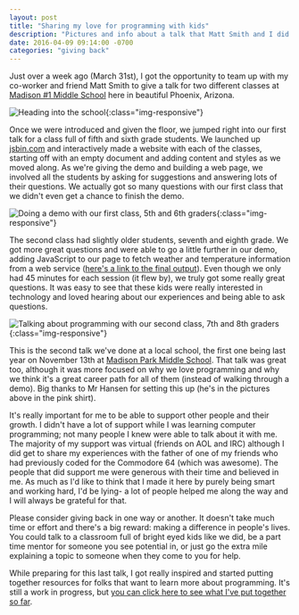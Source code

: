 ```yaml
---
layout: post
title: "Sharing my love for programming with kids"
description: "Pictures and info about a talk that Matt Smith and I did. We talked about programming with two classes at Madison #1 Middle School in Phoenix, AZ."
date: 2016-04-09 09:14:00 -0700
categories: "giving back"
---
```


Just over a week ago (March 31st), I got the opportunity to team up with my co-worker and friend Matt Smith to give a talk for two different classes at [Madison #1 Middle School](https://madisonaz.org/no1-middle-school/home/) here in beautiful Phoenix, Arizona.

![Heading into the school](https://blog.clifton.io/wp-content/uploads/2016/04/out-front-selfie.jpg){:class="img-responsive"}

Once we were introduced and given the floor, we jumped right into our first talk for a class full of fifth and sixth grade students. We launched up [jsbin.com](http://jsbin.com) and interactively made a website with each of the classes, starting off with an empty document and adding content and styles as we moved along. As we're giving the demo and building a web page, we involved all the students by asking for suggestions and answering lots of their questions. We actually got so many questions with our first class that we didn't even get a chance to finish the demo.

![Doing a demo with our first class, 5th and 6th graders](https://blog.clifton.io/wp-content/uploads/2016/04/5th-6th-graders.png){:class="img-responsive"}

The second class had slightly older students, seventh and eighth grade. We got more great questions and were able to go a little further in our demo, adding JavaScript to our page to fetch weather and temperature information from a web service (<a href="http://jsbin.com/wusiza/6/edit?html,css,js,output" target="_blank">here's a link to the final output</a>). Even though we only had 45 minutes for each session (it flew by), we truly got some really great questions. It was easy to see that these kids were really interested in technology and loved hearing about our experiences and being able to ask questions.

![Talking about programming with our second class, 7th and 8th graders](https://blog.clifton.io/wp-content/uploads/2016/04/7th-8th-graders.png){:class="img-responsive"}

This is the second talk we've done at a local school, the first one being last year on November 13th at [Madison Park Middle School](https://madisonaz.org/park-middle-school/home/). That talk was great too, although it was more focused on why we love programming and why we think it's a great career path for all of them (instead of walking through a demo). Big thanks to Mr Hansen for setting this up (he's in the pictures above in the pink shirt).

It's really important for me to be able to support other people and their growth. I didn't have a lot of support while I was learning computer programming; not many people I knew were able to talk about it with me. The majority of my support was virtual (friends on AOL and IRC) although I did get to share my experiences with the father of one of my friends who had previously coded for the Commodore 64 (which was awesome). The people that did support me were generous with their time and believed in me. As much as I'd like to think that I made it here by purely being smart and working hard, I'd be lying- a lot of people helped me along the way and I will always be grateful for that.

Please consider giving back in one way or another. It doesn't take much time or effort and there's a big reward: making a difference in people's lives. You could talk to a classroom full of bright eyed kids like we did, be a part time mentor for someone you see potential in, or just go the extra mile explaining a topic to someone when they come to you for help.

While preparing for this last talk, I got really inspired and started putting together resources for folks that want to learn more about programming. It's still a work in progress, but [you can click here to see what I've put together so far](https://clifton.io/learn/).
